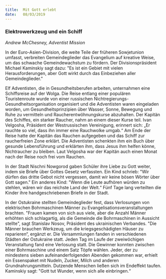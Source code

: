 ```yaml
---
title:  Mit Gott erlebt
date:   08/03/2019
---
```


### Elektrowerkzeug und ein Schiff

_Andrew McChesney, Adventist Mission_

In der Euro-Asien-Division, die weite Teile der früheren Sowjetunion umfasst, verbreiten Gemeindeglieder das Evangelium auf kreative Weise, um das schwache Gemeindewachstum zu fördern. Der Divisionspräsident Michael Kaminskiy sagt dazu: "Es ist ein Gebiet mit vielen Herausforderungen, aber Gott wirkt durch das Einbeziehen aller Gemeindeglieder."

Elf Adventisten, die in Gesundheitsberufen arbeiten, unternahmen eine Schiffsreise auf der Wolga. Die Reise entlang einer populären Touristenroute wurde von einer russischen Nichtregierungs-Gesundheitsorganisation organisiert und die Adventisten waren eingeladen worden, um Gesundheitsprinzipien über Wasser, Sonne, Bewegung und Ruhe zu vermitteln und Raucherentwöhnungskurse abzuhalten. Der Kapitän des Schiffes, ein starker Raucher, nahm an einem dieser Kurse teil. Ivan Velgosha, Präsident der Westrussischen Vereinigung, erinnert sich: „Er rauchte so viel, dass ihn immer eine Rauchwolke umgab.“ Am Ende der Reise hatte der Kapitän das Rauchen aufgegeben und das Schiff zur raucherfreien Zone erklärt. Die Adventisten schenkten ihm ein Buch über gesunde Lebensführung und erklärten ihm, dass Jesus ihm helfen könne, Nichtraucher zu bleiben. Laut Velgosha war der Kapitän auch einen Monat nach der Reise noch frei vom Rauchen.

In der Stadt Nischni Nowgorod gaben Schüler ihre Liebe zu Gott weiter, indem sie Briefe über Gottes Gesetz verfassten. Ein Kind schrieb: "Wir dürfen das dritte Gebot nicht vergessen, damit wir keine bösen Wörter über Gott sagen." Ein anderes Kind: "Wenn die Leute aufhören würden zu stehlen, wären wir das reichste Land der Welt.“ Fünf Tage lang verteilten die Kinder ihre handgeschriebenen Briefe in der Stadt.

In der Ostukraine stellten Gemeindeglieder fest, dass Verlosungen von elektrischen Bohrmaschinen Männer zu Evangelisationsveranstaltungen brachten. "Frauen kamen von sich aus viele, aber die Anzahl Männer erhöhten sich schlagartig, als die Gemeinde die Bohrmaschinen in Aussicht stellte", sagt Stanislav Nosov, Präsident des ukrainischen Verbandes. "Die Männer brauchen Werkzeug, um die kriegsgeschädigten Häuser zu reparieren“, ergänzt er. Die Versammlungen fanden in verschiedenen Städten der Ostukraine statt. Jeden Tag im Laufe der zweiwöchigen Veranstaltung fand eine Verlosung statt. Die Gewinner konnten zwischen einer Bohrmaschine und einem Satz Töpfe wählen. Jeder, der zu mindestens sieben aufeinanderfolgenden Abenden gekommen war, erhielt ein Essenspaket mit Nudeln, Zucker, Milch und anderen Grundnahrungsmitteln. Dutzende Menschen ließen sich im Endeffekt taufen. Kaminskiy sagt: "Gott tut Wunder, wenn sich alle einbringen.“
